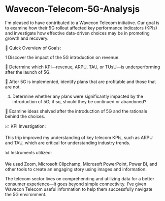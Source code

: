 # Wavecon-Telecom-5G-Analysjs

I'm pleased to have contributed to a Wavecon Telecom initiative. Our goal is to examine how their 5G rollout affected key performance indicators (KPIs) and investigate how effective data-driven choices may be in promoting growth and recovery.


🌼 Quick Overview of Goals:

1 Discover the impact of the 5G introduction on revenue.

⿢ Determine which KPI—revenue, ARPU, TAU, or TUsU—is underperforming after the launch of 5G.

⿣ After 5G is implemented, identify plans that are profitable and those that are not.

4. Determine whether any plans were significantly impacted by the introduction of 5G; if so, should they be continued or abandoned?

⿥ Examine ideas shelved after the introduction of 5G and the rationale behind the choices.


📈 KPI Investigation:

This trip improved my understanding of key telecom KPIs, such as ARPU and TAU, which are critical for understanding industry trends.



📊 Instruments utilized:

We used Zoom, Microsoft Clipchamp, Microsoft PowerPoint, Power BI, and other tools to create an engaging story using images and information.


The telecom sector lives on comprehending and utilizing data for a better consumer experience—it goes beyond simple connectivity. I've given Wavecon Telecom useful information to help them successfully navigate the 5G environment.
